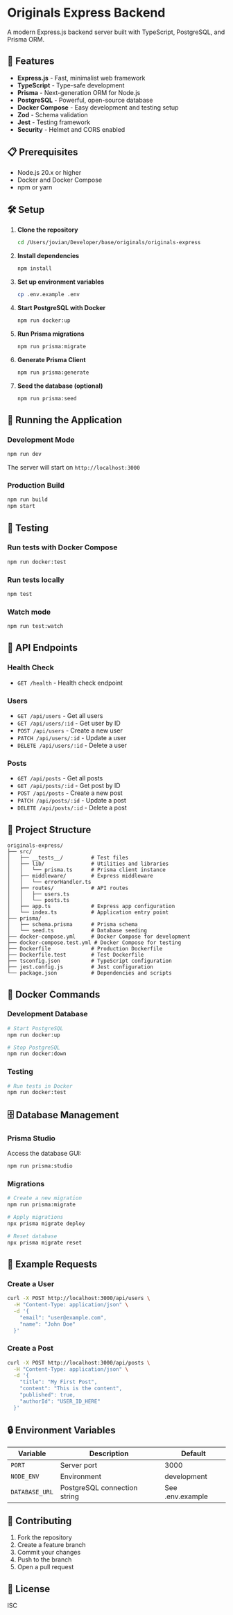 # Originals Express Backend

A modern Express.js backend server built with TypeScript, PostgreSQL, and Prisma ORM.

## 🚀 Features

- **Express.js** - Fast, minimalist web framework
- **TypeScript** - Type-safe development
- **Prisma** - Next-generation ORM for Node.js
- **PostgreSQL** - Powerful, open-source database
- **Docker Compose** - Easy development and testing setup
- **Zod** - Schema validation
- **Jest** - Testing framework
- **Security** - Helmet and CORS enabled

## 📋 Prerequisites

- Node.js 20.x or higher
- Docker and Docker Compose
- npm or yarn

## 🛠️ Setup

1. **Clone the repository**
   ```bash
   cd /Users/jovian/Developer/base/originals/originals-express
   ```

2. **Install dependencies**
   ```bash
   npm install
   ```

3. **Set up environment variables**
   ```bash
   cp .env.example .env
   ```

4. **Start PostgreSQL with Docker**
   ```bash
   npm run docker:up
   ```

5. **Run Prisma migrations**
   ```bash
   npm run prisma:migrate
   ```

6. **Generate Prisma Client**
   ```bash
   npm run prisma:generate
   ```

7. **Seed the database (optional)**
   ```bash
   npm run prisma:seed
   ```

## 🏃 Running the Application

### Development Mode
```bash
npm run dev
```

The server will start on `http://localhost:3000`

### Production Build
```bash
npm run build
npm start
```

## 🧪 Testing

### Run tests with Docker Compose
```bash
npm run docker:test
```

### Run tests locally
```bash
npm test
```

### Watch mode
```bash
npm run test:watch
```

## 📡 API Endpoints

### Health Check
- `GET /health` - Health check endpoint

### Users
- `GET /api/users` - Get all users
- `GET /api/users/:id` - Get user by ID
- `POST /api/users` - Create a new user
- `PATCH /api/users/:id` - Update a user
- `DELETE /api/users/:id` - Delete a user

### Posts
- `GET /api/posts` - Get all posts
- `GET /api/posts/:id` - Get post by ID
- `POST /api/posts` - Create a new post
- `PATCH /api/posts/:id` - Update a post
- `DELETE /api/posts/:id` - Delete a post

## 📁 Project Structure

```
originals-express/
├── src/
│   ├── __tests__/         # Test files
│   ├── lib/               # Utilities and libraries
│   │   └── prisma.ts      # Prisma client instance
│   ├── middleware/        # Express middleware
│   │   └── errorHandler.ts
│   ├── routes/            # API routes
│   │   ├── users.ts
│   │   └── posts.ts
│   ├── app.ts             # Express app configuration
│   └── index.ts           # Application entry point
├── prisma/
│   ├── schema.prisma      # Prisma schema
│   └── seed.ts            # Database seeding
├── docker-compose.yml     # Docker Compose for development
├── docker-compose.test.yml # Docker Compose for testing
├── Dockerfile             # Production Dockerfile
├── Dockerfile.test        # Test Dockerfile
├── tsconfig.json          # TypeScript configuration
├── jest.config.js         # Jest configuration
└── package.json           # Dependencies and scripts
```

## 🐳 Docker Commands

### Development Database
```bash
# Start PostgreSQL
npm run docker:up

# Stop PostgreSQL
npm run docker:down
```

### Testing
```bash
# Run tests in Docker
npm run docker:test
```

## 🗄️ Database Management

### Prisma Studio
Access the database GUI:
```bash
npm run prisma:studio
```

### Migrations
```bash
# Create a new migration
npm run prisma:migrate

# Apply migrations
npx prisma migrate deploy

# Reset database
npx prisma migrate reset
```

## 📝 Example Requests

### Create a User
```bash
curl -X POST http://localhost:3000/api/users \
  -H "Content-Type: application/json" \
  -d '{
    "email": "user@example.com",
    "name": "John Doe"
  }'
```

### Create a Post
```bash
curl -X POST http://localhost:3000/api/posts \
  -H "Content-Type: application/json" \
  -d '{
    "title": "My First Post",
    "content": "This is the content",
    "published": true,
    "authorId": "USER_ID_HERE"
  }'
```

## 🔒 Environment Variables

| Variable | Description | Default |
|----------|-------------|---------|
| `PORT` | Server port | 3000 |
| `NODE_ENV` | Environment | development |
| `DATABASE_URL` | PostgreSQL connection string | See .env.example |

## 🤝 Contributing

1. Fork the repository
2. Create a feature branch
3. Commit your changes
4. Push to the branch
5. Open a pull request

## 📄 License

ISC
